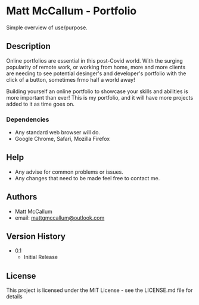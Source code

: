 # Matt McCallum - Portfolio

Simple overview of use/purpose.

## Description

Online portfolios are essential in this post-Covid world.
With the surging popularity of remote work, or working from home, more and more clients are needing to
see potential desinger's and developer's portfolio with the click of a button, sometimes frmo half a world away!

Building yourself an online portfolio to showcase your skills and abilities is more important than ever!
This is my portfolio, and it will have more projects added to it as time goes on.

### Dependencies

* Any standard web browser will do.
* Google Chrome, Safari, Mozilla Firefox

## Help

* Any advise for common problems or issues.
* Any changes that need to be made feel free to contact me.

## Authors
* Matt McCallum
* email: mattgmccallum@outlook.com

## Version History

* 0.1
    * Initial Release

## License

This project is licensed under the MIT License - see the LICENSE.md file for details
